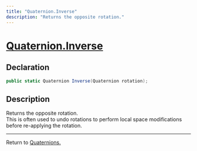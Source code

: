 ```yaml
---
title: "Quaternion.Inverse"
description: "Returns the opposite rotation."
---
```

# [Quaternion.Inverse](https://docs.unity3d.com/ScriptReference/Quaternion.Inverse.html)
## Declaration
```csharp
public static Quaternion Inverse(Quaternion rotation);
```

## Description
Returns the opposite rotation.  
This is often used to undo rotations to perform local space modifications before re-applying the rotation.

---
Return to [Quaternions.](../Quaternions.md)
